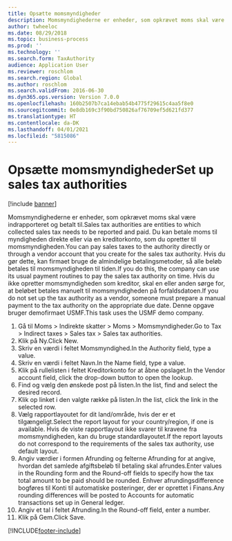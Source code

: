 ```yaml
---
title: Opsætte momsmyndigheder
description: Momsmyndighederne er enheder, som opkrævet moms skal være indrapporteret og betalt til.
author: twheeloc
ms.date: 08/29/2018
ms.topic: business-process
ms.prod: ''
ms.technology: ''
ms.search.form: TaxAuthority
audience: Application User
ms.reviewer: roschlom
ms.search.region: Global
ms.author: roschlom
ms.search.validFrom: 2016-06-30
ms.dyn365.ops.version: Version 7.0.0
ms.openlocfilehash: 160b2507b7ca14ebab54b4775f29615c4aa5f8e0
ms.sourcegitcommit: 0e8db169c3f90bd750826af76709ef5d621fd377
ms.translationtype: HT
ms.contentlocale: da-DK
ms.lasthandoff: 04/01/2021
ms.locfileid: "5815086"
---
```

# <a name="set-up-sales-tax-authorities"></a><span data-ttu-id="6b6b5-103">Opsætte momsmyndigheder</span><span class="sxs-lookup"><span data-stu-id="6b6b5-103">Set up sales tax authorities</span></span>

[!include [banner](../../includes/banner.md)]

<span data-ttu-id="6b6b5-104">Momsmyndighederne er enheder, som opkrævet moms skal være indrapporteret og betalt til.</span><span class="sxs-lookup"><span data-stu-id="6b6b5-104">Sales tax authorities are entities to which collected sales tax needs to be reported and paid.</span></span> <span data-ttu-id="6b6b5-105">Du kan betale moms til myndigheden direkte eller via en kreditorkonto, som du opretter til momsmyndigheden.</span><span class="sxs-lookup"><span data-stu-id="6b6b5-105">You can pay sales taxes to the authority directly or through a vendor account that you create for the sales tax authority.</span></span> <span data-ttu-id="6b6b5-106">Hvis du gør dette, kan firmaet bruge de almindelige betalingsmetoder, så alle beløb betales til momsmyndigheden til tiden.</span><span class="sxs-lookup"><span data-stu-id="6b6b5-106">If you do this, the company can use its usual payment routines to pay the sales tax authority on time.</span></span> <span data-ttu-id="6b6b5-107">Hvis du ikke opretter momsmyndigheden som kreditor, skal en eller anden sørge for, at beløbet betales manuelt til momsmyndigheden på forfaldsdatoen.</span><span class="sxs-lookup"><span data-stu-id="6b6b5-107">If you do not set up the tax authority as a vendor, someone must prepare a manual payment to the tax authority on the appropriate due date.</span></span> <span data-ttu-id="6b6b5-108">Denne opgave bruger demofirmaet USMF.</span><span class="sxs-lookup"><span data-stu-id="6b6b5-108">This task uses the USMF demo company.</span></span>

1. <span data-ttu-id="6b6b5-109">Gå til Moms > Indirekte skatter > Moms > Momsmyndigheder.</span><span class="sxs-lookup"><span data-stu-id="6b6b5-109">Go to Tax > Indirect taxes > Sales tax > Sales tax authorities.</span></span>
2. <span data-ttu-id="6b6b5-110">Klik på Ny.</span><span class="sxs-lookup"><span data-stu-id="6b6b5-110">Click New.</span></span>
3. <span data-ttu-id="6b6b5-111">Skriv en værdi i feltet Momsmyndighed.</span><span class="sxs-lookup"><span data-stu-id="6b6b5-111">In the Authority field, type a value.</span></span>
4. <span data-ttu-id="6b6b5-112">Skriv en værdi i feltet Navn.</span><span class="sxs-lookup"><span data-stu-id="6b6b5-112">In the Name field, type a value.</span></span>
5. <span data-ttu-id="6b6b5-113">Klik på rullelisten i feltet Kreditorkonto for at åbne opslaget.</span><span class="sxs-lookup"><span data-stu-id="6b6b5-113">In the Vendor account field, click the drop-down button to open the lookup.</span></span>
6. <span data-ttu-id="6b6b5-114">Find og vælg den ønskede post på listen.</span><span class="sxs-lookup"><span data-stu-id="6b6b5-114">In the list, find and select the desired record.</span></span>
7. <span data-ttu-id="6b6b5-115">Klik op linket i den valgte række på listen.</span><span class="sxs-lookup"><span data-stu-id="6b6b5-115">In the list, click the link in the selected row.</span></span>
8. <span data-ttu-id="6b6b5-116">Vælg rapportlayoutet for dit land/område, hvis der er et tilgængeligt.</span><span class="sxs-lookup"><span data-stu-id="6b6b5-116">Select the report layout for your country/region, if one is available.</span></span> <span data-ttu-id="6b6b5-117">Hvis de viste rapportlayout ikke svarer til kravene fra momsmyndigheden, kan du bruge standardlayoutet.</span><span class="sxs-lookup"><span data-stu-id="6b6b5-117">If the report layouts do not correspond to the requirements of the sales tax authority, use default layout.</span></span>
9. <span data-ttu-id="6b6b5-118">Angiv værdier i formen Afrunding og felterne Afrunding for at angive, hvordan det samlede afgiftsbeløb til betaling skal afrundes.</span><span class="sxs-lookup"><span data-stu-id="6b6b5-118">Enter values in the Rounding form and the Round-off fields to specify how the tax total amount to be paid should be rounded.</span></span> <span data-ttu-id="6b6b5-119">Enhver afrundingsdifference bogføres til Konti til automatiske posteringer, der er oprettet i Finans.</span><span class="sxs-lookup"><span data-stu-id="6b6b5-119">Any rounding differences will be posted to Accounts for automatic transactions set up in General ledger.</span></span>
10. <span data-ttu-id="6b6b5-120">Angiv et tal i feltet Afrunding.</span><span class="sxs-lookup"><span data-stu-id="6b6b5-120">In the Round-off field, enter a number.</span></span>
11. <span data-ttu-id="6b6b5-121">Klik på Gem.</span><span class="sxs-lookup"><span data-stu-id="6b6b5-121">Click Save.</span></span>



[!INCLUDE[footer-include](../../../includes/footer-banner.md)]